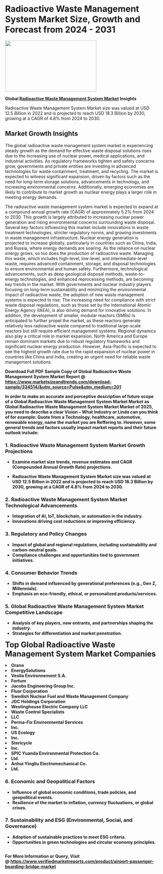 <H1>Radioactive Waste Management System Market Size, Growth and Forecast from 2024 - 2031</H1><img class="aligncenter size-medium wp-image-584254" src="https://thirdeyenews.in/wp-content/uploads/2024/09/Global-Market-Research-300x168.jpeg" alt="" width="300" height="168" /><p><strong>Global&nbsp;<a href="https://www.marketsizeandtrends.com/download-sample/334514/&amp;utm_source=Pulse&amp;utm_medium=201">Radioactive Waste Management System Market</a> Insights</strong></p><p>Radioactive Waste Management System Market size was valued at USD 12.5 Billion in 2022 and is projected to reach USD 18.3 Billion by 2030, growing at a CAGR of 4.8% from 2024 to 2030.</p><p><h2>Market Growth Insights</h2> <p>The global radioactive waste management system market is experiencing steady growth as the demand for effective waste disposal solutions rises due to the increasing use of nuclear power, medical applications, and industrial activities. As regulatory frameworks tighten and safety concerns grow, governments and private entities are investing in advanced technologies for waste containment, treatment, and recycling. The market is expected to witness significant expansion, driven by factors such as the need for long-term storage solutions, advancements in technology, and increasing environmental concerns. Additionally, emerging economies are likely to contribute to market growth as nuclear energy plays a larger role in meeting energy demands.</p> <p><strong></strong></p> <p>The radioactive waste management system market is expected to expand at a compound annual growth rate (CAGR) of approximately 5.2% from 2024 to 2030. This growth is largely attributed to increasing nuclear power generation and rising environmental concerns surrounding waste disposal. Several key factors influencing this market include innovations in waste treatment technologies, stricter regulatory norms, and growing investments in waste management infrastructure. Nuclear energy generation is projected to increase globally, particularly in countries such as China, India, and Russia, where energy demands are soaring. As the reliance on nuclear energy grows, so too does the production of radioactive waste. Managing this waste, which includes high-level, low-level, and intermediate-level waste, requires advanced containment, storage, and disposal technologies to ensure environmental and human safety. Furthermore, technological advancements, such as deep geological disposal methods, waste-to-energy technologies, and enhanced reprocessing methods, are becoming key trends in the market. With governments and nuclear industry players focusing on long-term sustainability and minimizing the environmental impact of radioactive waste, the adoption of new waste management systems is expected to rise. The increasing need for compliance with strict waste disposal regulations, such as those set by the International Atomic Energy Agency (IAEA), is also driving demand for innovative solutions. In addition, the development of smaller, modular reactors (SMRs) is anticipated to further propel the market, as these reactors generate relatively less radioactive waste compared to traditional large-scale reactors but still require efficient management systems. Regional dynamics also play a critical role in market expansion. North America and Europe remain dominant markets due to robust regulatory frameworks and significant nuclear energy production. However, Asia-Pacific is expected to see the highest growth rate due to the rapid expansion of nuclear power in countries like China and India, creating an urgent need for reliable waste management solutions. <p><strong></p><p><span class=""><strong>Download Full PDF Sample Copy of Global Radioactive Waste Management System Market Report</strong> @ <a href="https://www.marketsizeandtrends.com/download-sample/334514/&amp;utm_source=Pulse&amp;utm_medium=201" target="_blank">https://www.marketsizeandtrends.com/download-sample/334514/&amp;utm_source=Pulse&amp;utm_medium=201</a></span></p><p>In order to make an accurate and perceptive description of future scope of a Global&nbsp;Radioactive Waste Management System Market Market as Global&nbsp;Radioactive Waste Management System Market Market of 2025, you need to describe a clear Vision &ndash; What Industry or Linda can you think of for example: Quote from a Technology, healthcare, automotive, renewable energy, name the market you are Reffering to. However, some general trends and factors usually impact market reports and their future outlook include:</p><h3>1.&nbsp;<strong>Radioactive Waste Management System Market Growth Projections</strong></h3><ul><li>Examine market size trends, revenue estimates and CAGR (Compounded Annual Growth Rate) projections.</li><li><p>Radioactive Waste Management System Market size was valued at USD 12.5 Billion in 2022 and is projected to reach USD 18.3 Billion by 2030, growing at a CAGR of 4.8% from 2024 to 2030.</p></li></ul><h3>2.&nbsp;<strong>Radioactive Waste Management System Market Technological Advancements</strong></h3><ul><li>Integration of AI, IoT, blockchain, or automation in the industry.</li><li>Innovations driving cost reductions or improving efficiency.</li></ul><h3>3.&nbsp;<strong>Regulatory and Policy Changes</strong></h3><ul><li>Impact of global and regional regulations, including sustainability and carbon-neutral goals.</li><li>Compliance challenges and opportunities tied to government initiatives.</li></ul><h3>4.&nbsp;<strong>Consumer Behavior Trends</strong></h3><ul><li>Shifts in demand influenced by generational preferences (e.g., Gen Z, Millennials).</li><li>Emphasis on eco-friendly, ethical, or personalized products/services.</li></ul><h3>5.&nbsp;<strong>Global Radioactive Waste Management System Market Competitive Landscape</strong></h3><ul><li>Analysis of key players, new entrants, and partnerships shaping the industry.</li><li>Strategies for differentiation and market penetration.</li></ul><p data-pm-slice="1 1 []"><span style="color: inherit; font-family: inherit; font-size: 25px;">Top Global Radioactive Waste Management System Market Companies</span></p><div class="" data-test-id=""><p><li>Orano</li><li> EnergySolutions</li><li> Veolia Environnement S.A.</li><li> Fortum</li><li> Jacobs Engineering Group Inc.</li><li> Fluor Corporation</li><li> Swedish Nuclear Fuel and Waste Management Company</li><li> JGC Holdings Corporation</li><li> Westinghouse Electric Company LLC</li><li> Waste Control Specialists</li><li> LLC</li><li> Perma-Fix Environmental Services</li><li> Inc.</li><li> US Ecology</li><li> Inc.</li><li> Stericycle</li><li> Inc.</li><li> SPIC Yuanda Environmental Protection Co.</li><li> Ltd.</li><li> Anhui Yingliu Electromechanical Co.</li><li> Ltd.</li></p></div><h3>6.&nbsp;<strong>Economic and Geopolitical Factors</strong></h3><ul><li>Influence of global economic conditions, trade policies, and geopolitical events.</li><li>Resilience of the market to inflation, currency fluctuations, or global crises.</li></ul><h3>7.&nbsp;<strong>Sustainability and ESG (Environmental, Social, and Governance)</strong></h3><ul><li>Adoption of sustainable practices to meet ESG criteria.</li><li>Opportunities in green technologies and circular economy principles.</li></ul><h2><strong style="font-size: 14px;">For More Information or Query, Visit @&nbsp;</strong><a style="background-color: #ffffff; font-size: 14px;" href="https://www.marketsizeandtrends.com/report/radioactive-waste-management-system-market/" target="_blank">https://www.verifiedmarketreports.com/product/airport-passenger-boarding-bridge-market</a></h2>